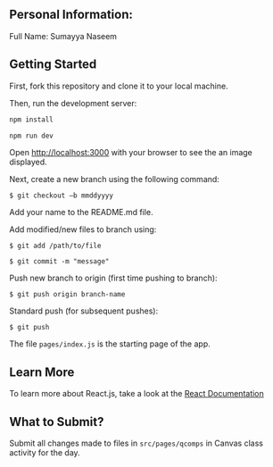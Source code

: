 ## Personal Information:

Full Name: Sumayya Naseem

## Getting Started
First, fork this repository and clone it to your local machine.

Then, run the development server:

```bash
npm install

npm run dev
```

Open [http://localhost:3000](http://localhost:3000) with your browser to see the an image displayed.

Next, create a new branch using the following command:

`$ git checkout –b mmddyyyy`

Add your name to the README.md file.

Add modified/new files to branch using:

`$ git add /path/to/file`

`$ git commit -m "message"`

Push new branch to origin (first time pushing to branch):

`$ git push origin branch-name`

Standard push (for subsequent pushes):

`$ git push`

The file `pages/index.js` is the starting page of the app.

## Learn More

To learn more about React.js, take a look at the [React Documentation](https://legacy.reactjs.org/docs/getting-started.html#learn-react)

## What to Submit?

Submit all changes made to files in `src/pages/qcomps` in Canvas class activity for the day.
